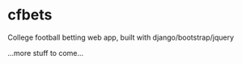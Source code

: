 # cfbets
College football betting web app, built with django/bootstrap/jquery

...more stuff to come...
